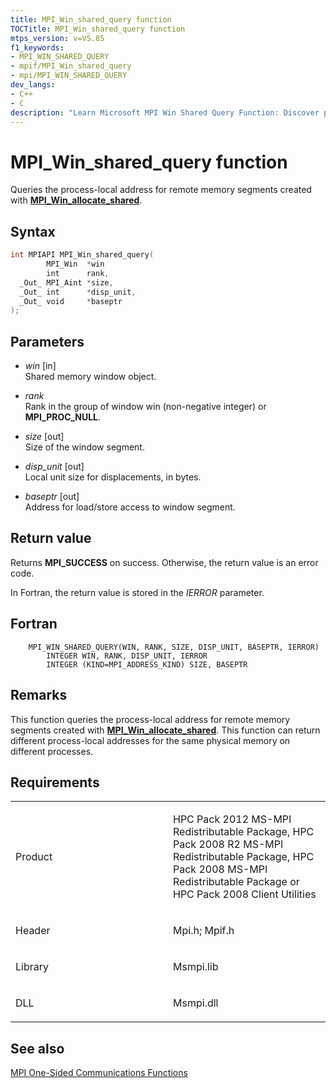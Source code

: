 ```yaml
---
title: MPI_Win_shared_query function
TOCTitle: MPI_Win_shared_query function
mtps_version: v=VS.85
f1_keywords:
- MPI_WIN_SHARED_QUERY
- mpif/MPI_Win_shared_query
- mpi/MPI_WIN_SHARED_QUERY
dev_langs:
- C++
- C
description: "Learn Microsoft MPI Win Shared Query Function: Discover process-local addresses for remote memory segments with MPI_Win_allocate_shared. Boost efficiency now."
---
```


# MPI\_Win\_shared\_query function

Queries the process-local address for remote memory segments created with [**MPI\_Win\_allocate\_shared**](mpi-win-allocate-shared-function.md).

## Syntax

``` c++
int MPIAPI MPI_Win_shared_query(
        MPI_Win  *win
        int      rank,
  _Out_ MPI_Aint *size,
  _Out_ int      *disp_unit,
  _Out_ void     *baseptr
);
```

## Parameters

  - *win* \[in\]  
    Shared memory window object.

  - *rank*  
    Rank in the group of window win (non-negative integer) or **MPI\_PROC\_NULL**.

  - *size* \[out\]   
    Size of the window segment.

  - *disp\_unit*  \[out\]   
    Local unit size for displacements, in bytes.

  - *baseptr* \[out\]  
    Address for load/store access to window segment.

## Return value

Returns **MPI\_SUCCESS** on success. Otherwise, the return value is an error code.

In Fortran, the return value is stored in the *IERROR* parameter.

## Fortran

``` FORTRAN
    MPI_WIN_SHARED_QUERY(WIN, RANK, SIZE, DISP_UNIT, BASEPTR, IERROR)
        INTEGER WIN, RANK, DISP_UNIT, IERROR
        INTEGER (KIND=MPI_ADDRESS_KIND) SIZE, BASEPTR
```

## Remarks

This function queries the process-local address for remote memory segments created with [**MPI\_Win\_allocate\_shared**](mpi-win-allocate-shared-function.md). This function can return different process-local addresses for the same physical memory on different processes.

## Requirements

<table>
<colgroup>
<col style="width: 50%" />
<col style="width: 50%" />
</colgroup>
<tbody>
<tr class="odd">
<td><p>Product</p></td>
<td><p>HPC Pack 2012 MS-MPI Redistributable Package, HPC Pack 2008 R2 MS-MPI Redistributable Package, HPC Pack 2008 MS-MPI Redistributable Package or HPC Pack 2008 Client Utilities</p></td>
</tr>
<tr class="even">
<td><p>Header</p></td>
<td>Mpi.h;
Mpif.h</td>
</tr>
<tr class="odd">
<td><p>Library</p></td>
<td>Msmpi.lib</td>
</tr>
<tr class="even">
<td><p>DLL</p></td>
<td>Msmpi.dll</td>
</tr>
</tbody>
</table>


## See also

[MPI One-Sided Communications Functions](mpi-one-sided-communications-functions.md)

